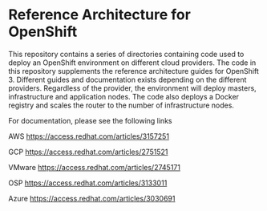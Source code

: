 # Reference Architecture for OpenShift

This repository contains a series of directories containing code used to deploy an OpenShift environment on different cloud providers. The code in this repository supplements the reference architecture guides for OpenShift 3. Different guides and documentation exists depending on the different providers. Regardless of the provider, the environment will deploy masters, infrastructure and application nodes. The code also deploys a Docker registry and scales the router to the number of infrastructure nodes.

For documentation, please see the following links

AWS https://access.redhat.com/articles/3157251

GCP https://access.redhat.com/articles/2751521

VMware https://access.redhat.com/articles/2745171

OSP https://access.redhat.com/articles/3133011

Azure https://access.redhat.com/articles/3030691

